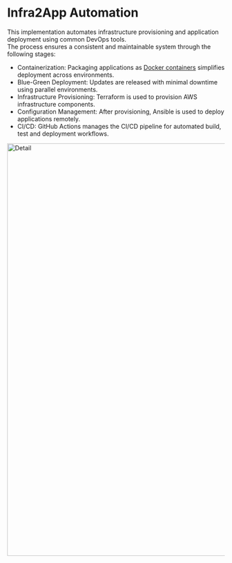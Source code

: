 # Infra2App Automation
 
This implementation automates infrastructure provisioning and application deployment using common DevOps tools.  
The process ensures a consistent and maintainable system through the following stages:  
* Containerization: Packaging applications as [Docker containers](https://github.com/LamSut/ContainYourself) simplifies deployment across environments.
* Blue-Green Deployment: Updates are released with minimal downtime using parallel environments.
* Infrastructure Provisioning: Terraform is used to provision AWS infrastructure components.
* Configuration Management: After provisioning, Ansible is used to deploy applications remotely.
* CI/CD: GitHub Actions manages the CI/CD pipeline for automated build, test and deployment workflows.

<img width="953" height="953" alt="Detail" src="https://github.com/user-attachments/assets/415884b7-7157-4be6-9b6b-90f73f9968d3" />
